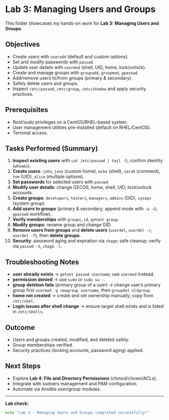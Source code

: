 # Lab 3: Managing Users and Groups

This folder showcases my hands-on work for **Lab 3: Managing Users and Groups**.

## Objectives
- Create users with `useradd` (default and custom options).
- Set and modify passwords with `passwd`.
- Update user details with `usermod` (shell, UID, home, lock/unlock).
- Create and manage groups with `groupadd`, `groupmod`, `gpasswd`.
- Add/remove users to/from groups (primary & secondary).
- Safely delete users and groups.
- Inspect `/etc/passwd`, `/etc/group`, `/etc/shadow` and apply security practices.

## Prerequisites
- Root/sudo privileges on a CentOS/RHEL-based system.
- User management utilities pre-installed (default on RHEL/CentOS).
- Terminal access.

## Tasks Performed (Summary)
1. **Inspect existing users** with `cat /etc/passwd | tail -5`, confirm identity (`whoami`).
2. **Create users**: `john`, `jane` (custom home), `mike` (shell), `sarah` (comment), `tom` (UID), `alice` (multiple options).
3. **Set passwords** for selected users with `passwd`.
4. **Modify user details**: change GECOS, home, shell, UID; lock/unlock accounts.
5. **Create groups**: `developers`, `testers`, `managers`, `admins` (GID), `sysops` (system group).
6. **Add users to groups** (primary & secondary; append mode with `-a -G`; `gpasswd` workflow).
7. **Verify memberships** with `groups`, `id`, `getent group`.
8. **Modify groups**: rename group and change GID.
9. **Remove users from groups** and **delete users** (`userdel`, `userdel -r`, `userdel -f`), then **delete groups**.
10. **Security**: password aging and expiration via `chage`; safe cleanup; verify via `passwd -S`, `chage -l`.

## Troubleshooting Notes
- **user already exists** → `getent passwd username`; use `usermod` instead.
- **permission denied** → use `sudo` or `sudo su -`.
- **group deletion fails** (primary group of a user) → change user’s primary group first `usermod -g newgroup username`, then `groupdel oldgroup`.
- **home not created** → create and set ownership manually; copy from `/etc/skel`.
- **Login issues after shell change** → ensure target shell exists and is listed in `/etc/shells`.

## Outcome
- Users and groups created, modified, and deleted safely.
- Group memberships verified.
- Security practices (locking accounts, password aging) applied.

## Next Steps
- Explore **Lab 4: File and Directory Permissions** (chmod/chown/ACLs).
- Integrate with sudoers management and PAM configuration.
- Automate via Ansible user/group modules.

---
**Lab check:**  
```bash
echo "Lab 3 - Managing Users and Groups completed successfully!"
```
